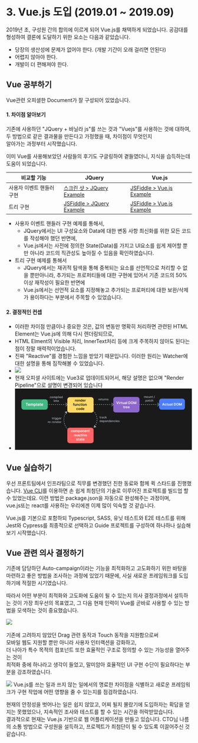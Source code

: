 # 3. Vue.js 도입 (2019.01 ~ 2019.09)

2019년 초, 구성원 간의 합의에 이르게 되어 Vue.js를 채택하게 되었습니다.
공감대를 형성하여 결론에 도달하기 위한 요소는 다음과 같았습니다.
- 당장의 생산성에 문제가 없어야 한다. (개발 기간이 오래 걸리면 안된다)
- 어렵지 않아야 한다.
- 개발이 더 편해져야 한다.

## Vue 공부하기

Vue관련 오피셜한 Document가 잘 구성되어 있었습니다.

#### 1. 차이점 알아보기
기존에 사용하던 "JQuery + 바닐라 js"를 쓰는 것과 "Vuejs"를 사용하는 것에 대하여,  
두 방법으로 같은 결과물을 만든다고 가정했을 때, 차이점이 무엇인지  
알아가는 과정부터 시작했습니다.

이미 Vue를 사용해보았던 사람들의 후기도 구글링하여 곁들였더니, 지식을 습득하는데 도움이 되었습니다.

| 비교할 기능        | JQuery                                                                   | Vue.js                                                                   |
|---------------|--------------------------------------------------------------------------|--------------------------------------------------------------------------|
| 사용자 이벤트 핸들러 구현 | [스크린 샷 > JQuery Example](https://content.screencast.com/users/Byeongho_Kim/folders/Jing/media/9f80e5e4-3101-421c-b0e1-5c071b77fd8f/2019-09-26_0952.png)    | [JSFiddle > Vue.js Example](https://jsfiddle.net/byungho222/apx15eod/2/) |
| 트리 구현         | [JSFiddle > JQuery Example](https://jsfiddle.net/byungho222/37xtj1ug/2/) | [JSFiddle > Vue.js Example](https://jsfiddle.net/byungho222/37xtj1ug/2/) |

- 사용자 이벤트 핸들러 구현 예제를 통해서,   
  - JQuery에서는 UI 구성요소와 Data에 대한 변동 사항 최신화를 위한 모든 코드를 작성해야 했던 반면에,   
  - Vue.js에서는 사전에 정의한 State(Data)를 가지고 UI요소를 쉽게 제어할 뿐만 아니라 코드의 직관성도 높아질 수 있음을 확인하였습니다.
- 트리 구현 예제를 통해서 
  - JQuery에서는 재귀적 탐색을 통해 중복되는 요소를 선언적으로 처리할 수 없을 뿐만아니라, 추가되는 프로퍼티들에 대한 구현에 있어서 기존 코드의 50% 이상 재작성이 필요한 반면에
  - Vue.js에서는 선언적 요소를 지정해놓고 추가되는 프로퍼티에 대한 보완/삭제가 용이하다는 부분에서 주목할 수 있었습니다.

#### 2. 결정적인 컨셉
- 이러한 차이점 만큼이나 중요한 것은, 값의 변동만 명확히 처리하면 관련된 HTML Element는 Vue.js에 의해 다시 렌더링되므로,
- HTML Elment의 Visible 처리, InnerText처리 등에 크게 주목하지 않아도 된다는 점이 정말 매력적이었습니다.
- 진짜 "Reactive"를 경험한 느낌을 받았기 때문입니다. 이러한 원리는 Watcher에 대한 설명을 통해 짐작해볼 수 있었습니다.
- ![](https://imgur.com/qs1Itsa.png)
- 현재 오피셜 사이트에는 Vue3로 업데이트되어서, 해당 설명은 없으며 "Render Pipeline"으로 설명이 변경되어 있습니다 
- ![img.png](img.png)

## Vue 실습하기

우선 프론트팀에서 인프라팀으로 직무를 변경했던 친한 동료와 함께 퀵 스타드를 진행했습니다.
[Vue CLI](https://cli.vuejs.org/)를 이용하면 손 쉽게 최첨단의 기술로 이루어진 프로젝트를 빌드업 할 수 있었는데요.
이런 방법은 package.json을 자동으로 완성해주는 과정이며,  
vue.js또는 react를 사용하는 우리에겐 이제 많이 익숙할 것 같습니다.


Vue.js를 기본으로 포함하되 Typescript, SASS, 유닛 테스트와 E2E 테스트를 위해 Jest와 Cypress를 최종적으로 선택하고 
Guide 프로젝트를 구성하여 하나하나 실습해보기 시작했습니다.

## Vue 관련 의사 결정하기

기존에 담당하던 Auto-campaign이라는 기능을 최적화하고 고도화하기 위한
바탕을 마련하고 좋은 방법을 조사하는 과정에 있었기 때문에,
사실 새로운 프레임워크를 도입하기에 적절한 시기였습니다.

따라서 어떤 부분이 최적화와 고도화에 도움이 될 수 있는지 의사 결정과정에서 설득하는 것이 가장 최우선의 목표였고,
그 다음 현재 인력이 Vue를 곧바로 사용할 수 있는 방법을 모색하는 것이 중요했습니다.

![](https://imgur.com/JjlgfTT.png)

기존에 고려하지 않았던 Drag 관련 동작과 Touch 동작을 지원함으로써  
모바일 웹도 지원할 뿐만 아니라 사용자 인터랙션을 강화하고,   
더 나아가 특수 목적의 컴포넌트 또한 효율적인 구조로 정의할 수 있는 가능성을 열어주는 것이  
최적화 중에 하나라고 생각이 들었고, 말미암아 효율적인 UI 구현 수단이 필요하다는 부분을 강조하였습니다.  

![](https://imgur.com/XWb8nO6.png)
Vue.js를 쓰는 일과 쓰지 않는 일에서의 명료한 차이점을 식별하고
새로운 프레임워크가 구현 작업에 어떤 영향을 줄 수 있는지를 점검하였습니다. 

현재의 안정성을 벗어나는 일은 쉽지 않았고,
어찌 될지 몰랐기에 도입하자는 확답을 얻지는 못했었으나, 지속적인 조사와 테스트를 할 수 있는 시간을 허락받았습니다.  
결과적으로 현재는 Vue.js 기반으로 웹 어플리케이션을 만들고 있습니다.
CTO님 나름의 소통 방법으로 구성원을 설득하고, 프로젝트가 최첨단이 될 수 있도록 이끌어주신 것 같습니다.

